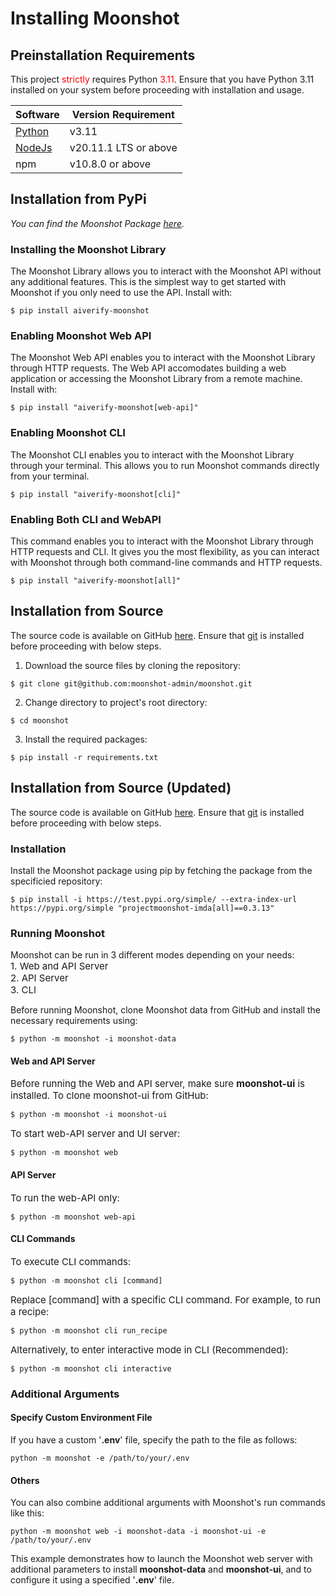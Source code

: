 # Installing Moonshot

## Preinstallation Requirements

This project <span style="color:red;">strictly</span> requires Python <span style="color:red;">3.11</span>. Ensure that you have Python 3.11 installed on your system before proceeding with installation and usage.

 | Software                                                                           | Version Requirement |
| ---------------------------------------------------------------------------------- | ------------------- |
| [Python](https://www.python.org/downloads/)                                        | v3.11               |
| [NodeJs](https://nodejs.org/en/download)                                           | v20.11.1 LTS or above               |
| npm                                        | v10.8.0 or above               |

## Installation from PyPi
*You can find the Moonshot Package [here](https://pypi.org/project/projectmoonshot-imda/).*


### Installing the Moonshot Library
The Moonshot Library allows you to interact with the Moonshot API without any additional features. This is the simplest way to get started with Moonshot if you only need to use the API. Install with:
```
$ pip install aiverify-moonshot
```

### Enabling Moonshot Web API
The Moonshot Web API enables you to interact with the Moonshot Library through HTTP requests. The Web API accomodates building a web application or accessing the Moonshot Library from a remote machine. Install with:
```
$ pip install "aiverify-moonshot[web-api]"
```

### Enabling Moonshot CLI
The Moonshot CLI enables you to interact with the Moonshot Library through your terminal. This allows you to run Moonshot commands directly from your terminal. 

```
$ pip install "aiverify-moonshot[cli]"
```

### Enabling Both CLI and WebAPI
This command enables you to interact with the Moonshot Library through HTTP requests and CLI. It gives you the most flexibility, as you can interact with Moonshot through both command-line commands and HTTP requests.
```
$ pip install "aiverify-moonshot[all]"
```

## Installation from Source
The source code is available on GitHub [here](https://github.com/moonshot-admin/moonshot). Ensure that [git](https://git-scm.com/downloads) is installed before proceeding with below steps.

1. Download the source files by cloning the repository:
```
$ git clone git@github.com:moonshot-admin/moonshot.git
```
2. Change directory to project's root directory:
```
$ cd moonshot
``` 
3. Install the required packages:
```
$ pip install -r requirements.txt
```


## Installation from Source (Updated)
The source code is available on GitHub [here](https://github.com/moonshot-admin/moonshot). Ensure that [git](https://git-scm.com/downloads) is installed before proceeding with below steps.

### Installation
Install the Moonshot package using pip by fetching the package from the specificied repository:
```
$ pip install -i https://test.pypi.org/simple/ --extra-index-url https://pypi.org/simple "projectmoonshot-imda[all]==0.3.13"

```

### Running Moonshot
Moonshot can be run in 3 different modes depending on your needs:  
<span style="font-size:15px;"> 1. Web and API Server</span>  
<span style="font-size:15px;"> 2. API Server</span>  
<span style="font-size:15px;"> 3. CLI</span>  


Before running Moonshot, clone Moonshot data from GitHub and install the necessary requirements using:

```
$ python -m moonshot -i moonshot-data
```

#### Web and API Server 
<span style="font-size:15px;"> Before running the Web and API server, make sure <b>moonshot-ui</b> is installed. To clone moonshot-ui from GitHub:</span>

```
$ python -m moonshot -i moonshot-ui
```

<span style="font-size:15px;"> To start web-API server and UI server:</span>

```
$ python -m moonshot web
``` 

#### API Server 
<span style="font-size:15px;"> To run the web-API only:</span>
```
$ python -m moonshot web-api
``` 

#### CLI Commands
<span style="font-size:15px;"> To execute CLI commands:</span>
```
$ python -m moonshot cli [command]
```

<span style="font-size:15px;"> Replace [command] with a specific CLI command. For example, to run a recipe:</span>
```
$ python -m moonshot cli run_recipe
``` 

<span style="font-size:15px;"> Alternatively, to enter interactive mode in CLI (Recommended):</span>
```
$ python -m moonshot cli interactive
``` 

### Additional Arguments

#### Specify Custom Environment File
If you have a custom '<b>.env</b>' file, specify the path to the file as follows:
```
python -m moonshot -e /path/to/your/.env
```
#### Others

You can also combine additional arguments with Moonshot's run commands like this:

```
python -m moonshot web -i moonshot-data -i moonshot-ui -e /path/to/your/.env
```

This example demonstrates how to launch the Moonshot web server with additional parameters to install <b>moonshot-data</b> and <b>moonshot-ui</b>, and to configure it using a specified '<b>.env</b>' file.